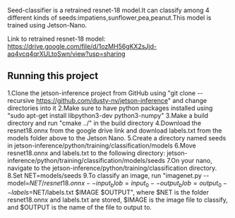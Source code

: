 Seed-classifier is a retrained resnet-18 model.It can classify among 4 different kinds of seeds:impatiens,sunflower,pea,peanut.This model is trained using Jetson-Nano.

Link to retrained resnet-18 model:
https://drive.google.com/file/d/1ozMH56gKX2sJjd-aq4vcq4qrXULtoSwn/view?usp=sharing

## Running this project
1.Clone the jetson-inference project from GitHub using "git clone --recursive https://github.com/dusty-nv/jetson-inference" and change directories into it
2.Make sure to have python packages installed using "sudo apt-get install libpython3-dev python3-numpy"
3.Make a build directory and run "cmake ../" in the build directory
4.Download the resnet18.onnx from the google drive link and download labels.txt from the models folder above to the Jetson Nano.
5.Create a directory named seeds in jetson-inference/python/training/classification/models
6.Move resnet18.onnx and labels.txt to the following directory: jetson-inference/python/training/classification/models/seeds
7.On your nano, navigate to the jetson-inference/python/training/classification directory.
8.Set NET=models/seeds
9.To classify an image, run "imagenet.py --model=$NET/resnet18.onnx --input_blob=input_0 --output_blob=output_0 --labels=$NET/labels.txt $IMAGE $OUTPUT", where $NET is the folder resnet18.onnx and labels.txt are stored, $IMAGE is the image file to classify, and $OUTPUT is the name of the file to output to.
